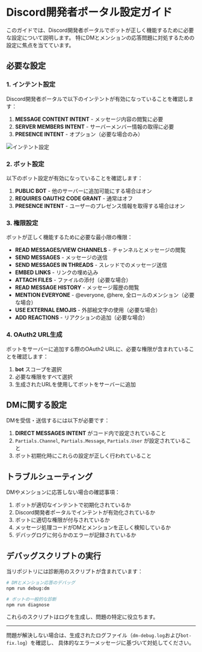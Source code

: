 # Discord開発者ポータル設定ガイド

このガイドでは、Discord開発者ポータルでボットが正しく機能するために必要な設定について説明します。
特にDMとメンションの応答問題に対処するための設定に焦点を当てています。

## 必要な設定

### 1. インテント設定

Discord開発者ポータルで以下のインテントが有効になっていることを確認します：

1. **MESSAGE CONTENT INTENT** - メッセージ内容の閲覧に必要
2. **SERVER MEMBERS INTENT** - サーバーメンバー情報の取得に必要
3. **PRESENCE INTENT** - オプション（必要な場合のみ）

![インテント設定](https://raw.githubusercontent.com/botarhythm/graphai-discord-bot-supabase/main/docs/images/intents.png)

### 2. ボット設定

以下のボット設定が有効になっていることを確認します：

1. **PUBLIC BOT** - 他のサーバーに追加可能にする場合はオン
2. **REQUIRES OAUTH2 CODE GRANT** - 通常はオフ
3. **PRESENCE INTENT** - ユーザーのプレゼンス情報を取得する場合はオン

### 3. 権限設定

ボットが正しく機能するために必要な最小限の権限：

- **READ MESSAGES/VIEW CHANNELS** - チャンネルとメッセージの閲覧
- **SEND MESSAGES** - メッセージの送信
- **SEND MESSAGES IN THREADS** - スレッドでのメッセージ送信
- **EMBED LINKS** - リンクの埋め込み
- **ATTACH FILES** - ファイルの添付（必要な場合）
- **READ MESSAGE HISTORY** - メッセージ履歴の閲覧
- **MENTION EVERYONE** - @everyone, @here, 全ロールのメンション（必要な場合）
- **USE EXTERNAL EMOJIS** - 外部絵文字の使用（必要な場合）
- **ADD REACTIONS** - リアクションの追加（必要な場合）

### 4. OAuth2 URL生成

ボットをサーバーに追加する際のOAuth2 URLに、必要な権限が含まれていることを確認します：

1. **bot** スコープを選択
2. 必要な権限をすべて選択
3. 生成されたURLを使用してボットをサーバーに追加

## DMに関する設定

DMを受信・送信するには以下が必要です：

1. **DIRECT MESSAGES INTENT** がコード内で設定されていること
2. `Partials.Channel`, `Partials.Message`, `Partials.User` が設定されていること
3. ボット初期化時にこれらの設定が正しく行われていること

## トラブルシューティング

DMやメンションに応答しない場合の確認事項：

1. ボットが適切なインテントで初期化されているか
2. Discord開発者ポータルでインテントが有効化されているか
3. ボットに適切な権限が付与されているか
4. メッセージ処理コードがDMとメンションを正しく検知しているか
5. デバッグログに何らかのエラーが記録されているか

## デバッグスクリプトの実行

当リポジトリには診断用のスクリプトが含まれています：

```bash
# DMとメンション応答のデバッグ
npm run debug:dm

# ボットの一般的な診断
npm run diagnose
```

これらのスクリプトはログを生成し、問題の特定に役立ちます。

---

問題が解決しない場合は、生成されたログファイル（`dm-debug.log`および`bot-fix.log`）を確認し、
具体的なエラーメッセージに基づいて対処してください。
